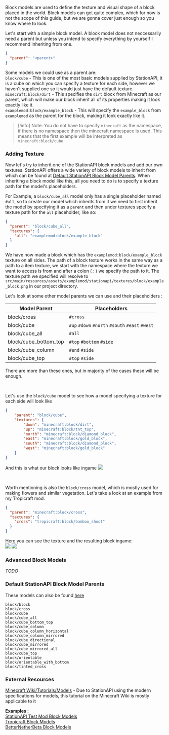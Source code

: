Block models are used to define the texture and visual shape of a block placed in the world. Block models can get quite complex, which for now is not the scope of this guide, but we are gonna cover just enough so you know where to look.

Let's start with a simple block model. A block model does not neccessarily need a parent but unless you intend to specify everything by yourself I recommend inheriting from one. 

```json
{  
  "parent": "<parent>"
}
```

Some models we could use as a parent are:  
`block/cube` - This is one of the most basic models supplied by StationAPI, it is a cube on which you can specify a texture for each side, however we haven't supplied one so it would just have the default texture.  
`minecraft:block/dirt` - This specifies the `dirt` block from Minecraft as our parent, which will make our block inherit all of its properties making it look exactly like it.  
`examplemod:block/example_block` - This will specify the `example_block` from `examplemod` as the parent for the block, making it look exactly like it.  

> [!info] Note: You do not have to specify `minecraft` as the namespace, if there is no namespace then the minecraft namespace is used. This means that the first example will be interpreted as `minecraft:block/cube`

### Adding Texture
Now let's try to inherit one of the StationAPI block models and add our own textures. StationAPI offers a wide variety of block models to inherit from which can be found at [Default StationAPI Block Model Parents](Block%20Model.md#Default%20StationAPI%20Block%20Model%20Parents). When inheriting a block model like this, all you need to do is to specify a texture path for the model's placeholders.

For Example, a `block/cube_all` model only has a single placeholder named `#all`, so to create our model which inherits from it we need to first inherit the model by specifying it as a `parent` and then under textures specify a texture path for the `all` placeholder, like so:
```json
{  
  "parent": "block/cube_all",  
  "textures": {  
    "all": "examplemod:block/example_block"  
  }  
}
```
We have now made a block which has the `examplemod:block/example_block` texture on all sides. The path of a block texture works in the same way as a path to a item texture, we start with the namespace where the texture we want to access is from and after a colon ( : ) we specify the path to it.  The texture path we specified will resolve to `src/main/resources/assets/examplemod/stationapi/textures/block/example_block.png` in our project directory.

Let's look at some other model parents we can use and their placeholders :

| Model Parent          | Placeholders                                    |
| --------------------- | ----------------------------------------------- |
| block/cross           | `#cross`                                        |
| block/cube            | `#up` `#down` `#north` `#south` `#east` `#west` |
| block/cube_all        | `#all`                                          |
| block/cube_bottom_top | `#top` `#bottom` `#side`                        |
| block/cube_column     | `#end` `#side`                                  |
| block/cube_top        | `#top` `#side`                                  |

There are more than these ones, but in majority of the cases these will be enough.  

&nbsp;

Let's use the `block/cube` model to see how a model specifying a texture for each side will look like
```json
{
    "parent": "block/cube",
    "textures": {
        "down": "minecraft:block/dirt",
        "up": "minecraft:block/tnt_top",
        "north": "minecraft:block/diamond_block",
        "east": "minecraft:block/gold_block",
        "south": "minecraft:block/diamond_block",
        "west": "minecraft:block/gold_block"
    }
}
```

And this is what our block looks like ingame
![](cursed_block_ingame.png)

&nbsp;

Worth mentioning is also the `block/cross` model, which is mostly used for making flowers and similar vegetation. Let's take a look at an example from my Tropicraft mod.  
```json
{
  "parent": "minecraft:block/cross",
  "textures": {
    "cross": "tropicraft:block/bamboo_shoot"
  }
}
```
Here you can see the texture and the resulting block ingame:  
![](bamboo_shoot_256.png) ![](bamboo_shoot_ingame.png)


### Advanced Block Models
*TODO*

### Default StationAPI Block Model Parents
These models can also be found [here](https://github.com/ModificationStation/StationAPI/tree/master/station-renderer-api-v0/src/main/resources/assets/minecraft/stationapi/models/block)

`block/block`  
`block/cross`  
`block/cube`  
`block/cube_all`  
`block/cube_bottom_top`  
`block/cube_column`  
`block/cube_column_horizontal`  
`block/cube_column_mirrored`  
`block/cube_directional`  
`block/cube_mirrored`  
`block/cube_mirrored_all`  
`block/cube_top`  
`block/orientable`  
`block/orientable_with_bottom`  
`block/tinted_cross`  

### External Resources
[Minecraft Wiki/Tutorials/Models](https://minecraft.wiki/w/Tutorials/Models) - Due to StationAPI using the modern specifications for models, this tutorial on the Minecraft Wiki is mostly applicable to it

**Examples :**  
[StationAPI Test Mod Block Models](https://github.com/ModificationStation/StationAPI/tree/master/src/test/resources/assets/sltest/stationapi/models/block)  
[Tropicraft Block Models](https://github.com/DanyGames2014/Tropicraft/tree/master/src/main/resources/assets/tropicraft/stationapi/models/block)  
[BetterNetherBeta Block Models](https://github.com/paulevsGitch/BetterNetherBeta/tree/stapi-2.0/src/main/resources/assets/bnb/stationapi/models/block)  